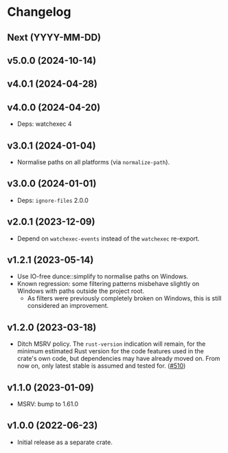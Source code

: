 # Changelog

## Next (YYYY-MM-DD)

## v5.0.0 (2024-10-14)

## v4.0.1 (2024-04-28)

## v4.0.0 (2024-04-20)

- Deps: watchexec 4

## v3.0.1 (2024-01-04)

- Normalise paths on all platforms (via `normalize-path`).

## v3.0.0 (2024-01-01)

- Deps: `ignore-files` 2.0.0

## v2.0.1 (2023-12-09)

- Depend on `watchexec-events` instead of the `watchexec` re-export.

## v1.2.1 (2023-05-14)

- Use IO-free dunce::simplify to normalise paths on Windows.
- Known regression: some filtering patterns misbehave slightly on Windows with paths outside the project root.
  - As filters were previously completely broken on Windows, this is still considered an improvement.

## v1.2.0 (2023-03-18)

- Ditch MSRV policy. The `rust-version` indication will remain, for the minimum estimated Rust version for the code features used in the crate's own code, but dependencies may have already moved on. From now on, only latest stable is assumed and tested for. ([#510](https://github.com/watchexec/watchexec/pull/510))

## v1.1.0 (2023-01-09)

- MSRV: bump to 1.61.0

## v1.0.0 (2022-06-23)

- Initial release as a separate crate.
